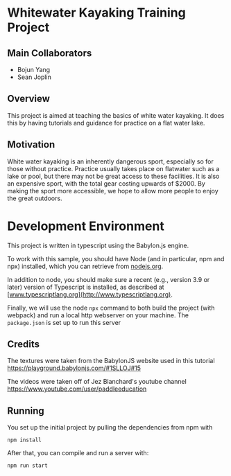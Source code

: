 # Whitewater Kayaking Training Project

## Main Collaborators

* Bojun Yang
* Sean Joplin


## Overview 
This project is aimed at teaching the basics of white water kayaking. It does this by having tutorials and guidance for practice on a flat water lake.

## Motivation
White water kayaking is an inherently dangerous sport, especially so for those without practice. Practice usually takes place on flatwater such as a lake or pool, but there may not be great access to these facilities. It is also an expensive sport, with the total gear costing upwards of $2000. By making the sport more accessible, we hope to allow more people to enjoy the great outdoors.
 
# Development Environment

This project is written in typescript using the Babylon.js engine.

To work with this sample, you should have Node (and in particular, npm and npx) installed, which you can retrieve from [nodejs.org](http://nodejs.org).   

In addition to node, you should make sure a recent (e.g., version 3.9 or later) version of Typescript is installed, as described at [www.typescriptlang.org](http://www.typescriptlang.org).

Finally, we will use the node `npx` command to both build the project (with webpack) and run a local http webserver on your machine.  The ```package.json``` is set up to run this server 

## Credits
The textures were taken from the BabylonJS website used in this tutorial https://playground.babylonjs.com/#1SLLOJ#15 

The videos were taken off of Jez Blanchard's youtube channel https://www.youtube.com/user/paddleeducation 

## Running 

You set up the initial project by pulling the dependencies from npm with 
```
npm install
```

After that, you can compile and run a server with:
```
npm run start
```